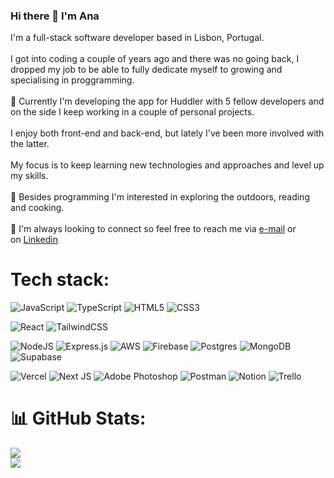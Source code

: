 ### Hi there 👋 I'm Ana


I'm a full-stack software developer based in Lisbon, Portugal.<br><br>I got into coding a couple of years ago and there was no going back, I dropped my job to be able to fully dedicate myself to growing and specialising in proggramming.<br><br>🔭 Currently I'm developing the app for Huddler with 5 fellow developers and on the side I keep working in a couple of personal projects.<br><br>I enjoy both front-end and back-end, but lately I've been more involved with the latter.<br><br>My focus is to keep learning new technologies and approaches and level up my skills.<br><br>🌱 Besides programming I'm interested in exploring the outdoors, reading and cooking.<br><br>💬 I'm always looking to connect so feel free to reach me via [e-mail](mailto:anaferrarifirmo@gmail.com) or on [Linkedin](https://www.linkedin.com/in/ana-ferrari-firmo/)



# Tech stack:

![JavaScript](https://img.shields.io/badge/javascript-%23323330.svg?style=flat&logo=javascript&logoColor=%23F7DF1E)
![TypeScript](https://img.shields.io/badge/typescript-%23007ACC.svg?style=flat&logo=typescript&logoColor=white)
![HTML5](https://img.shields.io/badge/html5-%23E34F26.svg?style=flat&logo=html5&logoColor=white)
![CSS3](https://img.shields.io/badge/css3-%231572B6.svg?style=flat&logo=css3&logoColor=white)


![React](https://img.shields.io/badge/react-%2320232a.svg?style=flat&logo=react&logoColor=%2361DAFB)
![TailwindCSS](https://img.shields.io/badge/tailwindcss-%2338B2AC.svg?style=flat&logo=tailwind-css&logoColor=white)


 ![NodeJS](https://img.shields.io/badge/node.js-6DA55F?style=flat&logo=node.js&logoColor=white)
 ![Express.js](https://img.shields.io/badge/express.js-%23404d59.svg?style=flat&logo=express&logoColor=%2361DAFB)
 ![AWS](https://img.shields.io/badge/AWS-%23FF9900.svg?style=flat&logo=amazon-aws&logoColor=white)
 ![Firebase](https://img.shields.io/badge/firebase-%23039BE5.svg?style=flat&logo=firebase)
 ![Postgres](https://img.shields.io/badge/postgres-%23316192.svg?style=flat&logo=postgresql&logoColor=white)
 ![MongoDB](https://img.shields.io/badge/MongoDB-%234ea94b.svg?style=flat&logo=mongodb&logoColor=white)
 ![Supabase](https://img.shields.io/badge/Supabase-3ECF8E?style=flat&logo=supabase&logoColor=white)
 
 ![Vercel](https://img.shields.io/badge/vercel-%23000000.svg?style=flat&logo=vercel&logoColor=white)
 ![Next JS](https://img.shields.io/badge/Next-black?style=flat&logo=next.js&logoColor=white)
 ![Adobe Photoshop](https://img.shields.io/badge/adobephotoshop-%2331A8FF.svg?style=flat&logo=adobephotoshop&logoColor=white)
 ![Postman](https://img.shields.io/badge/Postman-FF6C37?style=flat&logo=postman&logoColor=white)
 ![Notion](https://img.shields.io/badge/Notion-%23000000.svg?style=flat&logo=notion&logoColor=white)
 ![Trello](https://img.shields.io/badge/Trello-%23026AA7.svg?style=flat&logo=Trello&logoColor=white)
   
# 📊 GitHub Stats:
![](https://github-readme-stats.vercel.app/api?username=aferrarifirmo&theme=dark&hide_border=false&include_all_commits=false&count_private=false)<br/>
![](https://github-readme-stats.vercel.app/api/top-langs/?username=aferrarifirmo&theme=dark&hide_border=false&include_all_commits=false&count_private=false&layout=compact)
